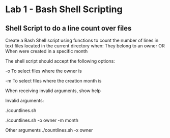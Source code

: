 # Lab 1 - Bash Shell Scripting

## Shell Script to do a line count over files


Create a Bash Shell script using functions to count the number of lines in text files located in the current directory when:
They belong to an owner OR
When were created in a specific month

The shell script should accept the following options:

-o <owner>
To select files where the owner is <owner>

-m <month>
To select files where the creation month is <month>

When receiving invalid arguments, show help 

Invalid arguments:

./countlines.sh

./countlines.sh -o owner -m month

Other arguments
./countlines.sh -x owner
